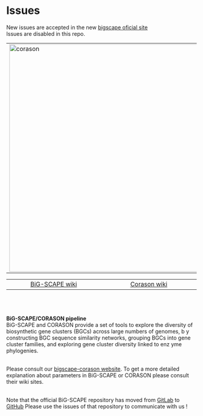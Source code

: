 
# Issues  
New issues are accepted in the new [bigscape oficial site](https://github.com/nselem/bigscape)  
Issues are disabled in this repo.  

<table align="center">
	<tr>
      <td> <img src="images/bigscape_corason.png" alt="corason" width="600px"/>  </td>
   </tr>
<tr align="center" >
	<table>
		<tr>
   <td style="vertical-align: middle" align="center" width="300px">
    <a href="https://git.wageningenur.nl/medema-group/BiG-SCAPE/wikis/home"> BiG-SCAPE wiki</a>
   </td>
   
   <td  style="vertical-align: middle" align="center" width="300px">
    <a href="https://github.com/nselem/corason/wiki"> Corason wiki</a>
   </td>
   
   </tr>
   </table>
   </tr>
</table>

</div>
<br><br><br>
<b> BiG-SCAPE/CORASON pipeline  </b><br>
BiG-SCAPE and CORASON provide a set of tools to explore the diversity of biosynthetic gene clusters (BGCs) across large numbers of genomes, b
y constructing BGC sequence similarity networks, grouping BGCs into gene cluster families, and exploring gene cluster diversity linked to enz
yme phylogenies.   <br><br>

Please consult our [bigscape-corason website](https://bigscape-corason.secondarymetabolites.org/). To get a more
 detailed explanation about parameters in BiG-SCAPE or CORASON please consult their wiki sites.  <br><br>

Note that the official BiG-SCAPE repository has moved from [GitLab](https://git.wageningenur.nl/medema-group/BiG-SCAPE/-/tree/master) to [GitHub](https://github.com/medema-group/BiG-SCAPE)
Please use the issues of that repository to communicate with us !

</body>

</html>
